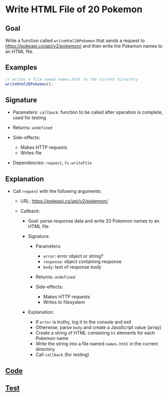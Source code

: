 # Write HTML File of 20 Pokemon

## Goal

Write a function called `writeHtml20Pokemon` that sends a request to https://pokeapi.co/api/v2/pokemon/ and then write the Pokemon names to an HTML file.

## Examples

```js
// writes a file named names.html to the current directory
writeHtml20Pokemon();
```

## Signature

- Parameters: `callback`: function to be called after operation is complete, used for testing
- Returns: `undefined`
- Side-effects:

  - Makes HTTP requests
  - Writes file

- Dependencies: `request`, `fs.writeFile`

## Explanation

- Call `request` with the following arguments:

  - URL: https://pokeapi.co/api/v2/pokemon/
  - Callback:

    - Goal: parse response data and write 20 Pokemon names to an HTML file
    - Signature:

      - Parameters:

        - `error`: error object or string?
        - `response`: object containing response
        - `body`: text of response body

      - Returns: `undefined`
      - Side-effects:

        - Makes HTTP requests
        - Writes to filesystem

    - Explanation:

      - If `error` is truthy, log it to the console and exit
      - Otherwise, parse `body` and create a JavaScript value (array)
      - Create a string of HTML containing `h1` elements for each Pokemon name
      - Write the string into a file named `names.html` in the current directory
      - Call `callback` (for testing)

## [Code](index.js)

## [Test](index.test.js)

